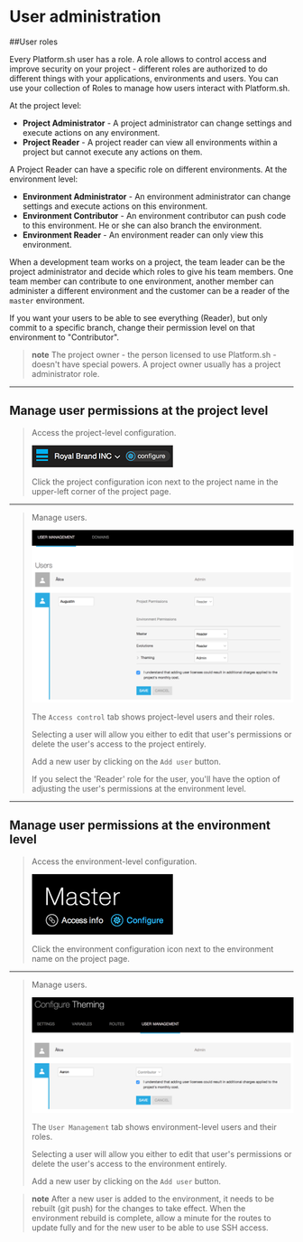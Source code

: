 # User administration

##User roles

Every Platform.sh user has a role. A role allows to control access and
improve security on your project - different roles are authorized to do
different things with your applications, environments and users. You can
use your collection of Roles to manage how users interact with
Platform.sh.

At the project level:

-   **Project Administrator** - A project administrator can change
    settings and execute actions on any environment.
-   **Project Reader** - A project reader can view all environments
    within a project but cannot execute any actions on them.

A Project Reader can have a specific role on different environments. At
the environment level:

-   **Environment Administrator** - An environment administrator can
    change settings and execute actions on this environment.
-   **Environment Contributor** - An environment contributor can push
    code to this environment. He or she can also branch the environment.
-   **Environment Reader** - An environment reader can only view this
    environment.

When a development team works on a project, the team leader can be the
project administrator and decide which roles to give his team members.
One team member can contribute to one environment, another member can
administer a different environment and the customer can be a reader of
the `master` environment.

If you want your users to be able to see everything (Reader), but only
commit to a specific branch, change their permission level on that
environment to "Contributor".

> **note**
> The project owner - the person licensed to use Platform.sh - doesn't have special powers. A project owner usually has a project administrator role.

------------------------------------------------------------------------

## Manage user permissions at the project level

> Access the project-level configuration.
>
> ![Project configure icon](/use-platform/images/project_w-configarrow.png)
>
> Click the project configuration icon next to the project name in the
> upper-left corner of the project page.

------------------------------------------------------------------------

> Manage users.
>
> ![Project user management screenshot](/use-platform/images/project_usermanagement.png)
>
> The `Access control` tab shows project-level users and their roles.
>
> Selecting a user will allow you either to edit that user's permissions
> or delete the user's access to the project entirely.
>
> Add a new user by clicking on the `Add user` button.
>
> If you select the 'Reader' role for the user, you'll have the option
> of adjusting the user's permissions at the environment level.

------------------------------------------------------------------------

## Manage user permissions at the environment level

> Access the environment-level configuration.
>
> ![Project configure icon](/use-platform/images/environment_w-configarrow.png)
>
> Click the environment configuration icon next to the environment name
> on the project page.

------------------------------------------------------------------------

> Manage users.
>
> ![Project user management screenshot](/use-platform/images/environment_usermanagement.png)
>
> The `User Management` tab shows environment-level users and their
> roles.
>
> Selecting a user will allow you either to edit that user's permissions
> or delete the user's access to the environment entirely.
>
> Add a new user by clicking on the `Add user` button.

> **note**
> After a new user is added to the environment, it needs to be rebuilt (git push) for the changes to take effect. When the environment rebuild is complete, allow a minute for the routes to update fully and for the new user to be able to use SSH access.
